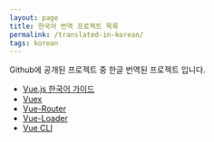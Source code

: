 ```yaml
---
layout: page
title: 한국어 번역 프로젝트 목록
permalink: /translated-in-korean/
tags: korean
---
```


Github에 공개된 프로젝트 중 한글 번역된 프로젝트 입니다.

- <a href="https://kr.vuejs.org/guide" target="_blank">Vue.js 한국어 가이드</a>
- <a href="https://vuex.vuejs.org/kr" target="_blank">Vuex</a>
- <a href="https://router.vuejs.org/kr" target="_blank">Vue-Router</a>
- <a href="http://vue-loader.vuejs.org/kr/" target="_blank">Vue-Loader</a>
- <a href="https://github.com/vuejs-kr/vue-cli" target="_blank">Vue CLI</a>
